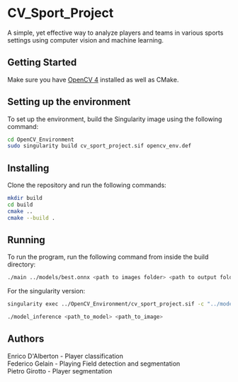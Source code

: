 # CV_Sport_Project

A simple, yet effective way to analyze players and teams in various sports settings using computer vision and machine learning.

## Getting Started
Make sure you have [OpenCV 4](https://docs.opencv.org/4.x/d7/d9f/tutorial_linux_install.html) installed as well as CMake.

## Setting up the environment
To set up the environment, build the Singularity image using the following command:
```bash
cd OpenCV_Environment
sudo singularity build cv_sport_project.sif opencv_env.def
```

## Installing
Clone the repository and run the following commands:
```bash
mkdir build
cd build
cmake ..
cmake --build .
```

## Running
To run the program, run the following command from inside the build directory:
```bash
./main ../models/best.onnx <path to images folder> <path to output folder>
```

For the singularity version:
```bash
singularity exec ../OpenCV_Environment/cv_sport_project.sif -c "../models/best.onnx <path to images folder> <path to output folder>"
```

```bash
./model_inference <path_to_model> <path_to_image>
```

## Authors
Enrico D'Alberton - Player classification <br>
Federico Gelain - Playing Field detection and segmentation <br>
Pietro Girotto - Player segmentation <br>